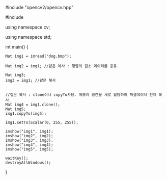 #include "opencv2/opencv.hpp"

#include <iostream>

using namespace cv;

using namespace std;

int main() {

	Mat img1 = imread("dog.bmp");

	Mat img2 = img1; //얕은 복사 : 행렬의 원소 데이터를 공유.

	Mat img3;
	img3 = img1; //얕은 복사


	//깊은 복사 : clone이나 copyTo사용. 메모리 공간을 새로 할당하여 픽셀데이터 전체 복사.
	Mat img4 = img1.clone();
	Mat img5;
	img1.copyTo(img5);

	img1.setTo(Scalar(0, 255, 255));

	imshow("img1", img1);
	imshow("img2", img2);
	imshow("img3", img3);
	imshow("img4", img4);
	imshow("img5", img5);

	waitKey();
	destroyAllWindows();
}